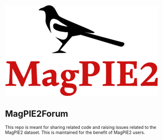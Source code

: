 ![alt text](https://github.com/hanley6/MagPIE2Forum/blob/main/logo-no-background.png?raw=true)

# MagPIE2Forum
This repo is meant for sharing related code and raising issues related to the MagPIE2 dataset. This is maintained for the benefit of MagPIE2 users.
